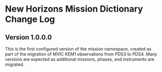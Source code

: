 # New Horizons Mission Dictionary Change Log

## Version 1.0.0.0

This is the first configured version of the mission namespace, created as part of the
migration of MVIC KEM1 observations from PDS3 to PDS4. Many versions are expected as
additional missions, phases, and instruments are migrated.